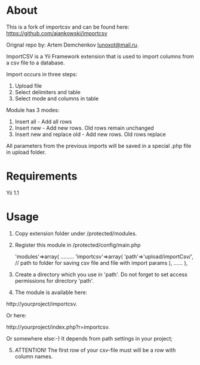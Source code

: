 About
============

This is a fork of importcsv and can be found here:
  https://github.com/ajankowski/importcsv

Orignal repo by: Artem Demchenkov <lunoxot@mail.ru>.

ImportCSV is a Yii Framework extension that is used to import columns from a csv
file to a database.

Import occurs in three steps:

1. Upload file
2. Select delimiters and table
3. Select mode and columns in table

Module has 3 modes:

1. Insert all - Add all rows
2. Insert new - Add new rows. Old rows remain unchanged
3. Insert new and replace old - Add new rows. Old rows replace

All parameters from the previous imports will be saved in a special .php file in upload folder.

Requirements
============

Yii 1.1

Usage
============

1) Copy extension folder under /protected/modules.

2) Register this module in /protected/config/main.php

    'modules'=>array(
        .........
        'importcsv'=>array(
            'path'=>'upload/importCsv/', // path to folder for saving csv file and file with import params
        ),
        ......
    ),

3) Create a directory which you use in 'path'. Do not forget to set access permissions for directory 'path'.

4) The module is available here:

http://yourproject/importcsv.

Or here:

http://yourproject/index.php?r=importcsv.


Or somewhere else:-) It depends from path settings in your project;

5) ATTENTION! The first row of your csv-file must will be a row with column names.
